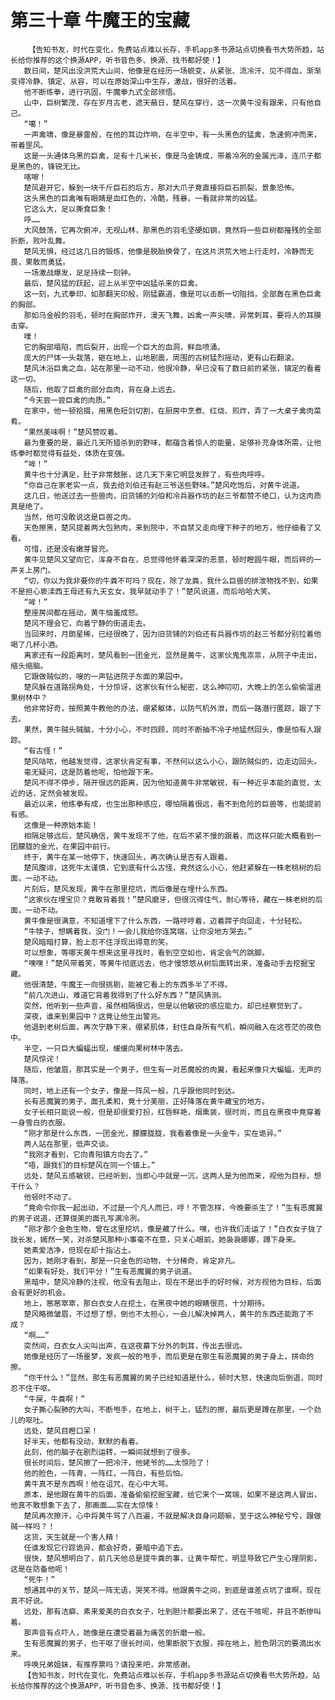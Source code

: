 # 第三十章 牛魔王的宝藏
        【告知书友，时代在变化，免费站点难以长存，手机app多书源站点切换看书大势所趋，站长给你推荐的这个换源APP，听书音色多、换源、找书都好使！】
       数日间，楚风出没洪荒大山间，他像是在经历一场蜕变，从紧张、流冷汗、见不得血，渐渐变得冷静、镇定、从容，可以在原始深山中生存，激战，很好的活着。
       他不断练拳，进行巩固，牛魔拳九式全部领悟。
       山中，巨树繁茂，存在岁月古老，遮天蔽日，楚风在穿行，这一次黄牛没有跟来，只有他自己。
       “噶！”
       一声禽啸，像是暴雷般，在他的耳边炸响，在半空中，有一头黑色的猛禽，急速俯冲而来，带着罡风。
       这是一头通体乌黑的巨禽，足有十几米长，像是乌金铸成，带着冷冽的金属光泽，连爪子都是黑色的，锋锐无比。
       喀嚓！
       楚风避开它，躲到一块千斤巨石的后方，那对大爪子竟直接将巨石抓裂，景象恐怖。
       这头黑色的巨禽唯有眼睛是血红色的，冷酷，残暴，一看就非常的凶猛。
       它这么大，足以撕食巨象！
       呼……
       大风鼓荡，它再次俯冲，无视山林，那黑色的羽毛坚硬如钢，竟然将一些巨树都摧残的全部折断，败叶乱舞。
       楚风无惧，经过这几日的锻炼，他像是脱胎换骨了，在这片洪荒大地上行走时，冷静而无畏，果敢而勇猛。
       一场激战爆发，足足持续一刻钟。
       最后，楚风猛的跃起，迎上从半空中凶猛杀来的巨禽。
       这一刻，九式拳印，如那翻天印般，刚猛霸道，像是可以击断一切阻挡，全部轰在黑色巨禽的胸部。
       那如乌金般的羽毛，顿时在胸部炸开，漫天飞舞，凶禽一声尖啸，异常刺耳，要将人的耳膜击穿。
       噗！
       它的胸部塌陷，而后裂开，出现一个巨大的血洞，鲜血喷涌。
       庞大的尸体一头栽落，砸在地上，山地剧震，周围的古树猛烈摇动，更有山石翻滚。
       楚风沐浴巨禽之血，站在那里一动不动，他很冷静，早已没有了数日前的紧张，镇定的看着这一切。
       随后，他取了巨禽的部分血肉，背在身上远去。
       “今天尝一尝巨禽的肉质。”
       在家中，他一顿拾掇，用黑色短剑切割，在厨房中烹煮、红烧、煎炸，弄了一大桌子禽肉菜肴。
       “果然美味啊！”楚风赞叹着。
       最为重要的是，最近几天所猎杀到的野味，都蕴含着惊人的能量，足够补充身体所需，让他练拳时都觉得有益处，体质在变强。
       “哞！”
       黄牛也十分满足，肚子非常鼓胀，这几天下来它明显发胖了，有些肉呼呼。
       “你自己在家老实一点，我去给刘伯还有赵三爷送些野味。”楚风吃饱后，对黄牛说道。
       这几日，他送过去一些兽肉，旧货铺的刘伯和冷兵器作坊的赵三爷都赞不绝口，认为这肉质真是绝了。
       当然，他可没敢说这是巨兽之肉。
       天色擦黑，楚风提着两大包熟肉，来到院中，不自禁又走向埋下种子的地方，他仔细看了又看。
       可惜，还是没有嫩芽冒充。
       黄牛见楚风又望向它，浑身不自在，总觉得他怀着深深的恶意，顿时瞪圆牛眼，而后砰的一声关上房门。
       “切，你以为我非要你的牛粪不可吗？现在，除了龙粪，我什么巨兽的排泄物找不到，如果不是担心亵渎西王母还有九天玄女，我早就动手了！”楚风说道，而后哈哈大笑。
       “哞！”
       整座房间都在摇动，黄牛恼羞成怒。
       楚风不理会它，向着宁静的街道走去。
       当回来时，月朗星稀，已经很晚了，因为旧货铺的刘伯还有兵器作坊的赵三爷都分别拉着他喝了几杯小酒。
       离家还有一段距离时，楚风看到一团金光，显然是黄牛，这家伙鬼鬼祟祟，从院子中走出，缩头缩脑。
       它跟做贼似的，嗖的一声钻进院子东面的果园中。
       楚风躲在道路拐角处，十分惊讶，这家伙有什么秘密，这么神叨叨，大晚上的怎么偷偷溜进果树林中？
       他非常好奇，按照黄牛教他的办法，绷紧躯体，以防气机外泄，而后一路潜行匿踪，跟了下去。
       果然，黄牛贼头贼脑，十分小心，不时四顾，同时不断抽不冷子地猛然回头，像是怕有人跟踪。
       “有古怪！”
       楚风咕哝，他越发觉得，这家伙肯定有事，不然何以这么小心，跟防贼似的，边走边回头。
       毫无疑问，这是防着他呢，怕他跟下来。
       楚风不得不停步，隔开很远的距离，因为他知道黄牛非常敏锐，有一种近乎本能的直觉，太近的话，定然会被发现。
       最近以来，他练拳有成，也生出那种感应，哪怕隔着很远，看不到危险的巨兽等，也能提前有感。
       这像是一种原始本能！
       相隔足够远后，楚风确信，黄牛发现不了他，在后不紧不慢的跟着，而这样只能大概看到一团朦胧的金光，在果园中前行。
       终于，黄牛在某一地停下，快速回头，再次确认是否有人跟着。
       楚风腹诽，这死牛太谨慎，它到底有什么古怪，竟然这么小心，他赶紧躲在一株老桃树的后面，一动不动。
       片刻后，楚风发现，黄牛在那里挖坑，而后像是在埋什么东西。
       “这家伙在埋宝贝？竟敢背着我！”楚风磨牙，但很沉得住气，耐心等待，藏在一株老树的后面，一动不动。
       黄牛像是很满意，不知道埋下了什么东西，一路哼哼着，迈着蹄子向回走，十分轻松。
       “牛犊子，想瞒着我，没门！一会儿我给你连窝端，让你没地方哭去。”
       楚风暗暗打算，脸上忍不住浮现出得意的笑。
       可以想象，等哪天黄牛想来这里寻找时，看到空空如也，肯定会气的跳脚。
       “嘿嘿！”楚风带着笑，等黄牛彻底远去，他才慢悠悠从树后面转出来，准备动手去挖掘宝藏。
       他很清楚，牛魔王一向很挑剔，能被它看上的东西多半了不得。
       “前几次进山，难道它背着我得到了什么好东西？”楚风猜测。
       突然，他听到一些声音，虽然相隔很远，但是以他敏锐的感应能力，却已经察觉到了。
       深夜，谁来到果园中？这竟让他生出警兆。
       他退到老树后面，再次宁静下来，绷紧肌体，封住自身所有气机，瞬间融入在这苍茫的夜色中。
       半空，一只巨大蝙蝠出现，缓缓向果树林中落去。
       楚风惊诧！
       随后，他皱眉，那其实是一个男子，但生有一对恶魔般的肉翼，看起来像只大蝙蝠，无声的降落。
       同时，地上还有一个女子，像是一阵风一般，几乎跟他同时到达。
       长有恶魔翼的男子，面孔柔和，竟十分美丽，正好降落在黄牛藏宝的地方。
       女子长相只能说一般，但是却很爱打扮，红唇鲜艳，烟熏装，很时尚，而且在黑夜中竟穿着一身雪白的衣服。
       “刚才那是什么东西，一团金光，朦朦胧胧，我看着像是一头金牛，实在诡异。”
       两人站在那里，低声交谈。
       “我刚才看到，它向青阳镇方向去了。”
       “唔，跟我们的目标楚风在同一个镇上。”
       远处，楚风五感敏锐，已经听到，当即心中就是一沉，这两人是为他而来，视他为目标，想干什么？
       他顿时不动了。
       “竟命令你我一起出动，不过是一个凡人而已，哼！不管怎样，今晚要杀生了！”生有恶魔翼的男子说道，还算俊美的面孔写满冷冽。
       “刚才那个金色生物，曾在这里挖坑，像是藏了什么。嘿，也许我们走运了！”白衣女子拢了拢长发，嫣然一笑，对杀楚风那种小事毫不在意，只关心眼前，她袅袅娜娜，蹲下身来。
       她素爱洁净，但现在却十指沾土。
       因为，她刚才看到，那是一只金色的动物，十分稀奇，肯定非凡。
       “如果有好处，我们平分！”生有恶魔翼的男子说道。
       黑暗中，楚风冷静的注视，他没有去阻止，现在不是出手的好时候，对方视他为目标，后面会有更好的机会。
       地上，窸窸窣窣，那白衣女人在挖土，在黑夜中她的眼睛很亮，十分期待。
       楚风略微皱眉，不过想了想，倒也不太担心，一会儿解决掉两人，黄牛的东西还能跑了不成？
       “啊……”
       突然间，白衣女人尖叫出声，在这夜幕下分外的刺耳，传出去很远。
       她像是经历了一场噩梦，发疯一般的甩手，而后更是在那生有恶魔翼的男子身上，拼命的擦。
       “你干什么！”显然，那生有恶魔翼的男子已经知道是什么，顿时大怒，快速向后倒退，同时忍不住干呕。
       “牛屎，牛粪啊！”
       女子撕心裂肺的大叫，不断甩手，在地上，树干上，猛烈的擦，最后更是蹲在那里，一个劲儿的呕吐。
       远处，楚风目瞪口呆！
       好半天，他都有没动，默默的看着。
       此刻，他的脑子在剧烈运转，一瞬间就想到了很多。
       很长时间后，楚风擦了一把冷汗，他姥爷的……太惊险了！
       他的脸色，一阵青，一阵红，一阵白，有些后怕。
       黄牛真不是东西啊！他在诅咒，在心中大骂。
       原本，是他跟在黄牛的后面，准备偷偷挖掘宝藏，给它来个一窝端，如果不是这两人冒出，他真不敢想象下去了，那画面……实在太惊悚！
       楚风再次擦汗，心中将黄牛骂了八百遍，不就是解决自身问题嘛，至于这么神秘兮兮，跟做贼一样吗？！
       这货，天生就是一个害人精！
       任谁发现它行踪诡异，都会好奇，要暗中追下去。
       很快，楚风想明白了，前几天他总是提牛粪的事，让黄牛帮忙，明显导致它产生心理阴影，这是在防备他呢！
       “死牛！”
       想通其中的关节，楚风一阵无语，哭笑不得。他跟黄牛之间，到底是谁差点坑了谁啊，现在真不好说。
       远处，那有洁癖、素来爱美的白衣女子，吐到胆汁都要出来了，还在干咳呢，并且不断惨叫着。
       那声音有点吓人，她像是在遭受着最为痛苦的折磨一般。
       生有恶魔翼的男子，也干呕了很长时间，他果断脱下衣服，摔在地上，脸色阴沉的要滴出水来。
       呼唤兄弟姐妹，有推荐票吗？请投来吧，非常感谢。
       【告知书友，时代在变化，免费站点难以长存，手机app多书源站点切换看书大势所趋，站长给你推荐的这个换源APP，听书音色多、换源、找书都好使！】